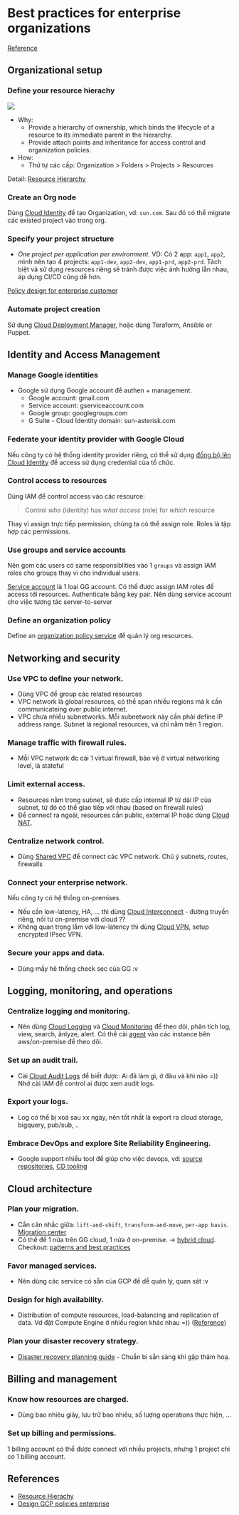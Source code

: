 # Best practices for enterprise organizations
[Reference](https://cloud.google.com/docs/enterprise/best-practices-for-enterprise-organizations)

## Organizational setup
### Define your resource hierachy
![](https://cloud.google.com/resource-manager/img/cloud-folders-hierarchy.png)

+ Why:
	+ Provide a hierarchy of ownership, which binds the lifecycle of a resource to its immediate parent in the hierarchy.
	+ Provide attach points and inheritance for access control and organization policies.
+ How:
	+ Thứ tự các cấp: Organization > Folders > Projects > Resources

Detail: [Resource Hierarchy](https://cloud.google.com/resource-manager/docs/cloud-platform-resource-hierarchy)

### Create an Org node
Dùng [Cloud Identity](https://cloud.google.com/docs/enterprise/best-practices-for-enterprise-organizations#project-structure) để tạo Organization, vd: `sun.com`. Sau đó có thể migrate các existed project vào trong org.
### Specify your project structure
- *One project per application per environment*. VD: Có 2 app: `app1`, `app2`, mình nên tạo 4 projects: `app1-dev`, `app2-dev`, `app1-prd`, `app2-prd`. Tách biệt và sử dụng resources riêng sẽ tránh được việc ảnh hưởng lẫn nhau, áp dụng CI/CD cũng dễ hơn.

[Policy design for enterprise customer](https://cloud.google.com/solutions/policies/designing-gcp-policies-enterprise)

### Automate project creation
Sử dụng [Cloud Deployment Manager](https://cloud.google.com/deployment-manager), hoặc dùng Teraform, Ansible or Puppet.

## Identity and Access Management
### Manage Google identities
+ Google sử dụng Google account để authen + management.
	- Google account: gmail.com
	- Service account: gserviceaccount.com
	- Google group: googlegroups.com
	- G Suite - Cloud Identity domain: sun-asterisk.com
### Federate your identity provider with Google Cloud
Nếu công ty có hệ thống identity provider riêng, có thể sử dụng [đồng bộ lên Cloud Identity](https://cloud.google.com/solutions/authenticating-corporate-users-in-a-hybrid-environment) để access sử dụng credential của tổ chức.
### Control access to resources
Dùng IAM để control access vào các resource:

> Control *who* (identity) has *what access* (role) for *which* resource

Thay vì assign trực tiếp permission, chúng ta có thể assign role. Roles là tập hợp các permissions.

### Use groups and service accounts
Nên gom các users có same responsiblities vào 1 `groups` và assign IAM roles cho groups thay vì cho individual users.

[Service account](https://cloud.google.com/iam/docs/understanding-service-accounts) là 1 loại GG account. Có thể được assign IAM roles để access tới resources. Authenticate bằng key pair.
Nên dùng service account cho việc tương tác server-to-server

### Define an organization policy
Define an [organization policy service](https://cloud.google.com/resource-manager/docs/organization-policy/overview) để quản lý org resources.

## Networking and security

### Use VPC to define your network.
- Dùng VPC để group các related resources
- VPC network là global resources, có thể span nhiều regions mà k cần communicateing over public internet.
- VPC chưa nhiều subnetworks. Mỗi subnetwork này cần phải define IP address range. Subnet là regional resources, và chỉ nằm trên 1 region.

### Manage traffic with firewall rules.
- Mỗi VPC network đc cài 1 virtual firewall, bảo vệ ở virtual networking level, là stateful

### Limit external access.
- Resources nằm trong subnet, sẽ được cấp internal IP từ dải IP của subnet, từ đó có thể giao tiếp với nhau (based on firewall rules)
- Để connect ra ngoài, resources cần public, external IP hoặc dùng [Cloud NAT](https://cloud.google.com/nat/docs/overview).

### Centralize network control.
- Dùng [Shared VPC](https://cloud.google.com/vpc/docs/shared-vpc) để connect các VPC network. Chú ý subnets, routes, firewalls

### Connect your enterprise network.
Nếu công ty có hệ thống on-premises.

+ Nếu cần low-latency, HA, ... thì dùng [Cloud Interconnect](https://cloud.google.com/network-connectivity/docs/interconnect) - đường truyền riêng, nối từ on-premise với cloud ??
+ Không quan trọng lắm với low-latency thì dùng [Cloud VPN](https://cloud.google.com/network-connectivity/docs/vpn), setup encrypted IPsec VPN.

### Secure your apps and data.
- Dùng mấy hê thống check sec của GG :v

## Logging, monitoring, and operations
### Centralize logging and monitoring.
- Nên dùng [Cloud Logging](https://cloud.google.com/logging/docs) và [Cloud Monitoring](https://cloud.google.com/monitoring/docs) để theo dõi, phân tích log, view, search, ânlyze, alert. Có thể cài [agent](https://cloud.google.com/logging/docs/agent) vào các instance bên aws/on-premise để theo dõi.

### Set up an audit trail.
- Cài [Cloud Audit Logs](https://cloud.google.com/logging/docs/audit) để biết được: Ai đã làm gì, ở đâu và khi nào =)) Nhớ cài IAM để control ai được xem audit logs.

### Export your logs.
- Log có thể bị xoá sau xx ngày, nên tốt nhất là export ra cloud storage, bigquery, pub/sub, ..

### Embrace DevOps and explore Site Reliability Engineering.
- Google support nhiều tool để giúp cho việc devops, vd: [source repositories](https://cloud.google.com/source-repositories), [CD tooling](https://cloud.google.com/solutions/continuous-delivery)

## Cloud architecture
### Plan your migration.
- Cần cân nhắc giữa: `lift-and-shift`, `transform-and-move`, `per-app basis`. [Migration center](https://cloud.google.com/solutions/migration-center)
- Có thể để 1 nửa trên GG cloud, 1 nửa ở on-premise. -> [hybrid cloud](https://cloud.google.com/solutions/manage-hybrid-cloud). Checkout: [patterns and best practices](https://cloud.google.com/solutions/hybrid-and-multi-cloud-patterns-and-practices)

### Favor managed services.
- Nên dùng các service có sẵn của GCP để dễ quản lý, quan sát :v

### Design for high availability.
- Distribution of compute resources, load-balancing and replication of data. Vd đặt Compute Engine ở nhiều region khác nhau =)) ([Reference](https://cloud.google.com/solutions/best-practices-compute-engine-region-selection))

### Plan your disaster recovery strategy.
- [Disaster recovery planning guide](https://cloud.google.com/solutions/dr-scenarios-planning-guide) - Chuẩn bị sẵn sàng khi gặp thảm hoạ.

## Billing and management
### Know how resources are charged.
- Dùng bao nhiêu giây, lưu trữ bao nhiêu, số lượng operations thực hiện, ...

### Set up billing and permissions.
1 billing account có thể được connect với nhiều projects, nhưng 1 project chỉ có 1 billing account.

## References
- [Resource Hierachy](https://cloud.google.com/resource-manager/docs/cloud-platform-resource-hierarchy)
- [Design GCP policies enterprise](https://cloud.google.com/solutions/policies/designing-gcp-policies-enterprise)
